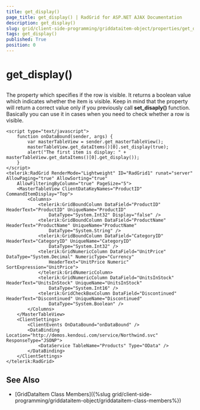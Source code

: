 ```yaml
---
title: get_display()
page_title: get_display() | RadGrid for ASP.NET AJAX Documentation
description: get_display()
slug: grid/client-side-programming/griddataitem-object/properties/get_display()
tags: get_display()
published: True
position: 0
---
```


# get_display()



## 

The property which specifies if the row is visible. It returns a boolean value which indicates whether the item is visible. Keep in mind that the property will return a correct value only if you previously call **set_disaply()** function. Basically you can use it in cases when you need to check whether a row is visible.

````ASP.NET
<script type="text/javascript">
    function onDataBound(sender, args) {
        var masterTableView = sender.get_masterTableView();
        masterTableView.get_dataItems()[0].set_display(true);
        alert("The first item is display: " + masterTableView.get_dataItems()[0].get_display());
    }
</script>
<telerik:RadGrid RenderMode="Lightweight" ID="RadGrid1" runat="server" AllowPaging="true" AllowSorting="true"
    AllowFilteringByColumn="true" PageSize="5">
    <MasterTableView ClientDataKeyNames="ProductID" CommandItemDisplay="Top">
        <Columns>
            <telerik:GridBoundColumn DataField="ProductID" HeaderText="ProductID" UniqueName="ProductID"
                DataType="System.Int32" Display="false" />
            <telerik:GridBoundColumn DataField="ProductName" HeaderText="ProductName" UniqueName="ProductName"
                DataType="System.String" />
            <telerik:GridBoundColumn DataField="CategoryID" HeaderText="CategoryID" UniqueName="CategoryID"
                DataType="System.Int32" />
            <telerik:GridNumericColumn DataField="UnitPrice" DataType="System.Decimal" NumericType="Currency"
                HeaderText="UnitPrice Numeric" SortExpression="UnitPrice">
            </telerik:GridNumericColumn>
            <telerik:GridNumericColumn DataField="UnitsInStock" HeaderText="UnitsInStock" UniqueName="UnitsInStock"
                DataType="System.Int16" />
            <telerik:GridCheckBoxColumn DataField="Discontinued" HeaderText="Discontinued" UniqueName="Discontinued"
                DataType="System.Boolean" />
        </Columns>
    </MasterTableView>
    <ClientSettings>
        <ClientEvents OnDataBound="onDataBound" />
        <DataBinding Location="http://demos.kendoui.com/service/Northwind.svc" ResponseType="JSONP">
            <DataService TableName="Products" Type="OData" />
        </DataBinding>
    </ClientSettings>
</telerik:RadGrid>
````



## See Also

 * [GridDataItem Class Members]({%slug grid/client-side-programming/griddataitem-object/griddataitem-class-members%})
